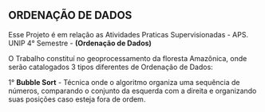 <h2><b> ORDENAÇÃO DE DADOS </b></h2>

<p> Esse Projeto é em relação as Atividades Praticas Supervisionadas - APS. UNIP 4° Semestre - <b>(Ordenação de Dados)</b><br></p>
<p> O Trabalho constituí no geoprocessamento da floresta Amazônica, onde serão catalogados 3 tipos diferentes de Ordenação de Dados:<br></p>
<p> 1° <b>Bubble Sort</b> - Técnica onde o algoritmo organiza uma sequência de números, comparando o conjunto da esquerda com a direita e organizando suas posições caso esteja fora de ordem.
